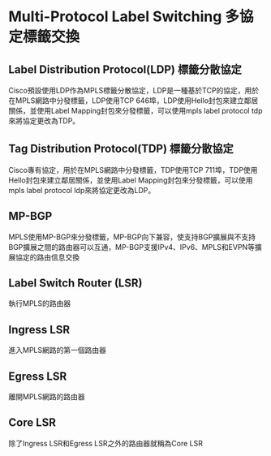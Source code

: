# Multi-Protocol Label Switching 多協定標籤交換 #

## Label Distribution Protocol(LDP) 標籤分散協定 ## 

Cisco預設使用LDP作為MPLS標籤分散協定，LDP是一種基於TCP的協定，用於在MPLS網路中分發標籤，LDP使用TCP 646埠，LDP使用Hello封包來建立鄰居關係，並使用Label Mapping封包來分發標籤，可以使用mpls label protocol tdp來將協定更改為TDP。


## Tag Distribution Protocol(TDP) 標籤分散協定 ## 

Cisco專有協定，用於在MPLS網路中分發標籤，TDP使用TCP 711埠，TDP使用Hello封包來建立鄰居關係，並使用Label Mapping封包來分發標籤，可以使用mpls label protocol ldp來將協定更改為LDP。

## MP-BGP ##

MPLS使用MP-BGP來分發標籤，MP-BGP向下兼容，使支持BGP擴展與不支持BGP擴展之間的路由器可以互通，MP-BGP支援IPv4、IPv6、MPLS和EVPN等擴展協定的路由信息交換

## Label Switch Router (LSR) ##

執行MPLS的路由器

## Ingress LSR ## 

進入MPLS網路的第一個路由器

## Egress LSR ##

離開MPLS網路的路由器

## Core LSR ##

除了Ingress LSR和Egress LSR之外的路由器就稱為Core LSR

